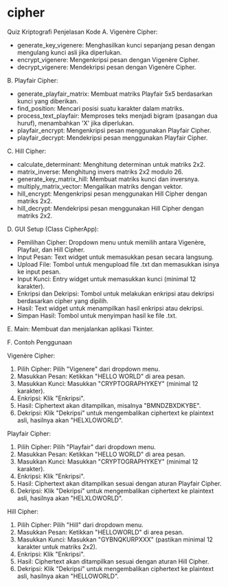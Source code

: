 # cipher
Quiz Kriptografi
Penjelasan Kode
A. Vigenère Cipher:
- generate_key_vigenere: Menghasilkan kunci sepanjang pesan dengan mengulang kunci asli jika diperlukan.
- encrypt_vigenere: Mengenkripsi pesan dengan Vigenère Cipher.
- decrypt_vigenere: Mendekripsi pesan dengan Vigenère Cipher.

B. Playfair Cipher:
- generate_playfair_matrix: Membuat matriks Playfair 5x5 berdasarkan kunci yang diberikan.
- find_position: Mencari posisi suatu karakter dalam matriks.
- process_text_playfair: Memproses teks menjadi bigram (pasangan dua huruf), menambahkan 'X' jika diperlukan.
- playfair_encrypt: Mengenkripsi pesan menggunakan Playfair Cipher.
- playfair_decrypt: Mendekripsi pesan menggunakan Playfair Cipher.

C. Hill Cipher:
- calculate_determinant: Menghitung determinan untuk matriks 2x2.
- matrix_inverse: Menghitung invers matriks 2x2 modulo 26.
- generate_key_matrix_hill: Membuat matriks kunci dan inversnya.
- multiply_matrix_vector: Mengalikan matriks dengan vektor.
- hill_encrypt: Mengenkripsi pesan menggunakan Hill Cipher dengan matriks 2x2.
- hill_decrypt: Mendekripsi pesan menggunakan Hill Cipher dengan matriks 2x2.

D. GUI Setup (Class CipherApp):
- Pemilihan Cipher: Dropdown menu untuk memilih antara Vigenère, Playfair, dan Hill Cipher.
- Input Pesan: Text widget untuk memasukkan pesan secara langsung.
- Upload File: Tombol untuk mengupload file .txt dan memasukkan isinya ke input pesan.
- Input Kunci: Entry widget untuk memasukkan kunci (minimal 12 karakter).
- Enkripsi dan Dekripsi: Tombol untuk melakukan enkripsi atau dekripsi berdasarkan cipher yang dipilih.
- Hasil: Text widget untuk menampilkan hasil enkripsi atau dekripsi.
- Simpan Hasil: Tombol untuk menyimpan hasil ke file .txt.

E. Main:
Membuat dan menjalankan aplikasi Tkinter.

F. Contoh Penggunaan

Vigenère Cipher:
1. Pilih Cipher: Pilih "Vigenere" dari dropdown menu.
2. Masukkan Pesan: Ketikkan "HELLO WORLD" di area pesan.
3. Masukkan Kunci: Masukkan "CRYPTOGRAPHYKEY" (minimal 12 karakter).
4. Enkripsi: Klik "Enkripsi".
5. Hasil: Ciphertext akan ditampilkan, misalnya "BMNDZBXDKYBE".
6. Dekripsi: Klik "Dekripsi" untuk mengembalikan ciphertext ke plaintext asli, hasilnya akan "HELXLOWORLD".

Playfair Cipher:
1. Pilih Cipher: Pilih "Playfair" dari dropdown menu.
2. Masukkan Pesan: Ketikkan "HELLO WORLD" di area pesan.
3. Masukkan Kunci: Masukkan "CRYPTOGRAPHYKEY" (minimal 12 karakter).
4. Enkripsi: Klik "Enkripsi".
5. Hasil: Ciphertext akan ditampilkan sesuai dengan aturan Playfair Cipher.
6. Dekripsi: Klik "Dekripsi" untuk mengembalikan ciphertext ke plaintext asli, hasilnya akan "HELXLOWORLD".

Hill Cipher:
1. Pilih Cipher: Pilih "Hill" dari dropdown menu.
2. Masukkan Pesan: Ketikkan "HELLOWORLD" di area pesan.
3. Masukkan Kunci: Masukkan "GYBNQKURPXXX" (pastikan minimal 12 karakter untuk matriks 2x2).
4. Enkripsi: Klik "Enkripsi".
5. Hasil: Ciphertext akan ditampilkan sesuai dengan aturan Hill Cipher.
6. Dekripsi: Klik "Dekripsi" untuk mengembalikan ciphertext ke plaintext asli, hasilnya akan "HELLOWORLD".


